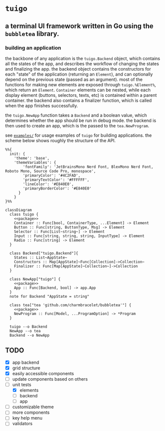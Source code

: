 # `tuigo` 

## a terminal UI framework written in Go using the `bubbletea` library.

### building an application

the backbone of any application is the `tuigo.Backend` object, which contains all the states of the app, and describes the workflow of changing the states and finalizing the app. the backend object contains the constructors for each "state" of the application (returning an `Element`), and can optionally depend on the previous state (passed as an argument). most of the functions for making new elements are exposed through `tuigo.%Element%`, which return an `Element`. `Container` elements can be nested, while each display element (buttons, selectors, texts, etc) is contained within a parent container. the backend also contains a finalizer function, which is called when the app finishes successfully.

the `tuigo.NewApp` function takes a `Backend` and a boolean value, which determines whether the app should be run in debug mode. the backend is then used to create an app, which is the passed to the `tea.NewProgram`.

see [`examples/`](examples/) for usage examples of `tuigo` for building applications. the scheme below shows roughly the structure of the API. 

```mermaid
%%{
  init: {
    'theme': 'base',
    'themeVariables': {
        'fontFamily': 'JetBrainsMono Nerd Font, BlexMono Nerd Font, Roboto Mono, Source Code Pro, monospace',
        'primaryColor': '#4C2FAD',
        'primaryTextColor': '#FFFFFF',
        'lineColor': '#E840E0',
        'primaryBorderColor': '#E840E0'
      }
    }
}%%

classDiagram
  class tuigo {
    <<package>>
    Container :: Func[bool, ContainerType, ...Element] -> Element
    Button :: Func[string, ButtonType, Msg] -> Element
    Selector :: Func[List~string~] -> Element
    Input :: Func[string, string, string, InputType] -> Element
    Radio :: Func[string] -> Element
  }

  class Backend["tuigo.Backend"]{
    States :: List~AppState~
    Constructors :: Map[AppState]~Func[Collection]->Collection~
    Finalizer :: Func[Map[AppState]~Collection~]->Collection
  }

  class NewApp["tuigo"] {
    <<package>>
    App :: Func[Backend, bool] -> app.App
  }
  note for Backend "AppState = string"

  class tea["tea 'github.com/charmbracelet/bubbletea'"] {
    <<package>>
    NewProgram :: Func[Model, ...ProgramOption] -> *Program
  }

  tuigo --o Backend
  NewApp --o tea
  Backend --o NewApp
```

## TODO

- [x] app backend
- [x] grid structure
- [x] easily accessible components
- [ ] update components based on others
- [ ] unit tests
  - [x] elements
  - [ ] backend
  - [ ] app
- [ ] customizable theme
- [ ] more components
- [ ] key help menu
- [ ] validators
